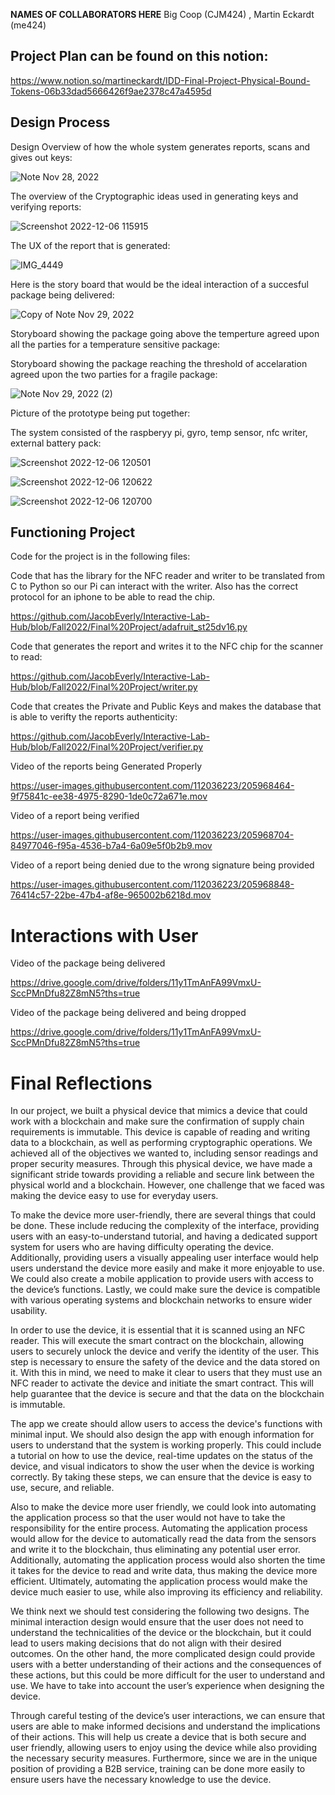 **NAMES OF COLLABORATORS HERE**
Big Coop (CJM424) , Martin Eckardt (me424)

## Project Plan can be found on this notion:
https://www.notion.so/martineckardt/IDD-Final-Project-Physical-Bound-Tokens-06b33dad5666426f9ae2378c47a4595d

## Design Process

Design Overview of how the whole system generates reports, scans and gives out keys:

![Note Nov 28, 2022](https://user-images.githubusercontent.com/112036223/205974335-43f136e9-e9ec-4a96-b218-fb4089cf2d26.jpg)

The overview of the Cryptographic ideas used in generating keys and verifying reports:

![Screenshot 2022-12-06 115915](https://user-images.githubusercontent.com/112036223/205975029-1821e5d0-c007-4e22-9f27-4ec91ac54637.png)


The UX of the report that is generated:

![IMG_4449](https://user-images.githubusercontent.com/112036223/205974551-6aca144e-5346-40c4-8459-a12d5a8110dc.jpeg)



Here is the story board that would be the ideal interaction of a succesful package being delivered:

![Copy of Note Nov 29, 2022](https://user-images.githubusercontent.com/112036223/205970907-e0778724-4273-4379-9f92-fd699730b72f.jpg)

Storyboard showing the package going above the temperture agreed upon all the parties for a temperature sensitive package:

Storyboard showing the package reaching the threshold of accelaration agreed upon the two parties for a fragile package:

![Note Nov 29, 2022 (2)](https://user-images.githubusercontent.com/112036223/205971469-3cbad939-2d9a-4a3d-bc0d-2eed2ea74bc7.jpg)

Picture of the prototype being put together:

The system consisted of the raspberyy pi, gyro, temp sensor, nfc writer, external battery pack:

![Screenshot 2022-12-06 120501](https://user-images.githubusercontent.com/112036223/205976213-e4d11cb7-6bc0-44cb-9931-2f03d3eaa8df.png)


![Screenshot 2022-12-06 120622](https://user-images.githubusercontent.com/112036223/205976489-7fe61820-7d7b-42c5-b721-4aeaf978f5fe.png)


![Screenshot 2022-12-06 120700](https://user-images.githubusercontent.com/112036223/205976594-a96f82aa-a6c5-4be0-b094-2ae51bd4e9fb.png)



## Functioning Project

Code for the project is in the following files:

Code that has the library for the NFC reader and writer to be translated from C to Python so our Pi can interact with the writer. Also has the correct protocol for an iphone to be able to read the chip.

https://github.com/JacobEverly/Interactive-Lab-Hub/blob/Fall2022/Final%20Project/adafruit_st25dv16.py

Code that generates the report and writes it to the NFC chip for the scanner to read:

https://github.com/JacobEverly/Interactive-Lab-Hub/blob/Fall2022/Final%20Project/writer.py

Code that creates the Private and Public Keys and makes the database that is able to verifty the reports authenticity:

https://github.com/JacobEverly/Interactive-Lab-Hub/blob/Fall2022/Final%20Project/verifier.py

Video of the reports being Generated Properly



https://user-images.githubusercontent.com/112036223/205968464-9f75841c-ee38-4975-8290-1de0c72a671e.mov


Video of a report being verified



https://user-images.githubusercontent.com/112036223/205968704-84977046-f95a-4536-b7a4-6a09e5f0b2b9.mov


Video of a report being denied due to the wrong signature being provided



https://user-images.githubusercontent.com/112036223/205968848-76414c57-22be-47b4-af8e-965002b6218d.mov


# Interactions with User

Video of the package being delivered


https://drive.google.com/drive/folders/11y1TmAnFA99VmxU-SccPMnDfu82Z8mN5?ths=true


Video of the package being delivered and being dropped

https://drive.google.com/drive/folders/11y1TmAnFA99VmxU-SccPMnDfu82Z8mN5?ths=true


# Final Reflections

In our project, we built a physical device that mimics a device that could work with a blockchain and make sure the confirmation of supply chain requirements is immutable. This device is capable of reading and writing data to a blockchain, as well as performing cryptographic operations. We achieved all of the objectives we wanted to, including sensor readings and proper security measures. Through this physical device, we have made a significant stride towards providing a reliable and secure link between the physical world and a blockchain. However, one challenge that we faced was making the device easy to use for everyday users.

 To make the device more user-friendly, there are several things that could be done. These include reducing the complexity of the interface, providing users with an easy-to-understand tutorial, and having a dedicated support system for users who are having difficulty operating the device. Additionally, providing users a visually appealing user interface would help users understand the device more easily and make it more enjoyable to use. We could also create a mobile application to provide users with access to the device’s functions. Lastly, we could make sure the device is compatible with various operating systems and blockchain networks to ensure wider usability. 

In order to use the device, it is essential that it is scanned using an NFC reader. This will execute the smart contract on the blockchain, allowing users to securely unlock the device and verify the identity of the user. This step is necessary to ensure the safety of the device and the data stored on it. With this in mind, we need to make it clear to users that they must use an NFC reader to activate the device and initiate the smart contract. This will help guarantee that the device is secure and that the data on the blockchain is immutable.

The app we create should allow users to access the device's functions with minimal input. We should also design the app with enough information for users to understand that the system is working properly. This could include a tutorial on how to use the device, real-time updates on the status of the device, and visual indicators to show the user when the device is working correctly. By taking these steps, we can ensure that the device is easy to use, secure, and reliable.

Also to make the device more user friendly, we could look into automating the application process so that the user would not have to take the responsibility for the entire process. Automating the application process would allow for the device to automatically read the data from the sensors and write it to the blockchain, thus eliminating any potential user error. Additionally, automating the application process would also shorten the time it takes for the device to read and write data, thus making the device more efficient. Ultimately, automating the application process would make the device much easier to use, while also improving its efficiency and reliability.

We think next we should test considering the following two designs. The minimal interaction design would ensure that the user does not need to understand the technicalities of the device or the blockchain, but it could lead to users making decisions that do not align with their desired outcomes. On the other hand, the more complicated design could provide users with a better understanding of their actions and the consequences of these actions, but this could be more difficult for the user to understand and use. We have to take into account the user’s experience when designing the device. 

Through careful testing of the device’s user interactions, we can ensure that users are able to make informed decisions and understand the implications of their actions. This will help us create a device that is both secure and user friendly, allowing users to enjoy using the device while also providing the necessary security measures. Furthermore, since we are in the unique position of providing a B2B service, training can be done more easily to ensure users have the necessary knowledge to use the device.

